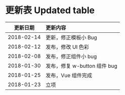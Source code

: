 # 更新表 Updated table

|更新日期|更新内容|
|:---:|:---|
|2018-02-14|更新，修正模板小 Bug|
|2018-02-12|发布，修改 UI 色彩|
|2018-02-08|发布，修正组件小 bug|
|2018-01-30|发布，修复 w-button 组件 bug|
|2018-01-25|发布，Vue 组件完成|
|2018-01-23|立项|

